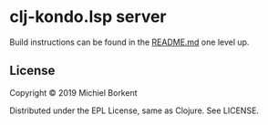 # clj-kondo.lsp server

Build instructions can be found in the [README.md](../README.md) one level up.

## License

Copyright © 2019 Michiel Borkent

Distributed under the EPL License, same as Clojure. See LICENSE.
